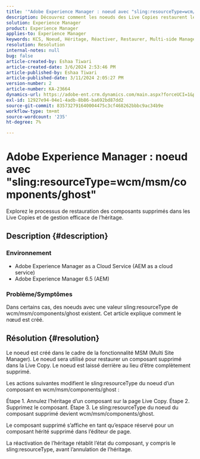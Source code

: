 ```yaml
---
title: '"Adobe Experience Manager : noeud avec "sling:resourceType=wcm/msm/components/ghost"'
description: Découvrez comment les noeuds des Live Copies restaurent les composants supprimés et gèrent l’héritage dans l’éditeur de page.
solution: Experience Manager
product: Experience Manager
applies-to: Experience Manager
keywords: KCS, Noeud, Héritage, Réactiver, Restaurer, Multi-side Manager, Live Copy, Composants, Espace réservé
resolution: Resolution
internal-notes: null
bug: false
article-created-by: Eshaa Tiwari
article-created-date: 3/6/2024 2:53:46 PM
article-published-by: Eshaa Tiwari
article-published-date: 3/11/2024 2:05:27 PM
version-number: 2
article-number: KA-23664
dynamics-url: https://adobe-ent.crm.dynamics.com/main.aspx?forceUCI=1&pagetype=entityrecord&etn=knowledgearticle&id=5deea651-c9db-ee11-904d-6045bd006b4b
exl-id: 12927e94-04e1-4adb-8b86-ba692bd87dd2
source-git-commit: 835732791640004475c3cf468262bbbc9ac34b9e
workflow-type: tm+mt
source-wordcount: '235'
ht-degree: 7%

---
```


# Adobe Experience Manager : noeud avec &quot;sling:resourceType=wcm/msm/components/ghost&quot;


Explorez le processus de restauration des composants supprimés dans les Live Copies et de gestion efficace de l’héritage.

## Description {#description}


### Environnement

- Adobe Experience Manager as a Cloud Service (AEM as a cloud service)
- Adobe Experience Manager 6.5 (AEM)


### Problème/Symptômes

Dans certains cas, des noeuds avec une valeur sling:resourceType de wcm/msm/components/ghost existent. Cet article explique comment le nœud est créé.


## Résolution {#resolution}


Le noeud est créé dans le cadre de la fonctionnalité MSM (Multi Site Manager). Le noeud sera utilisé pour restaurer un composant supprimé dans la Live Copy. Le noeud est laissé derrière au lieu d’être complètement supprimé.

Les actions suivantes modifient le sling:resourceType du noeud d’un composant en wcm/msm/components/ghost :

Étape 1. Annulez l’héritage d’un composant sur la page Live Copy.
Étape 2. Supprimez le composant.
Étape 3. Le sling:resourceType du noeud du composant supprimé devient wcm/msm/components/ghost.

Le composant supprimé s’affiche en tant qu’espace réservé pour un composant hérité supprimé dans l’éditeur de page.

La réactivation de l’héritage rétablit l’état du composant, y compris le sling:resourceType, avant l’annulation de l’héritage.
